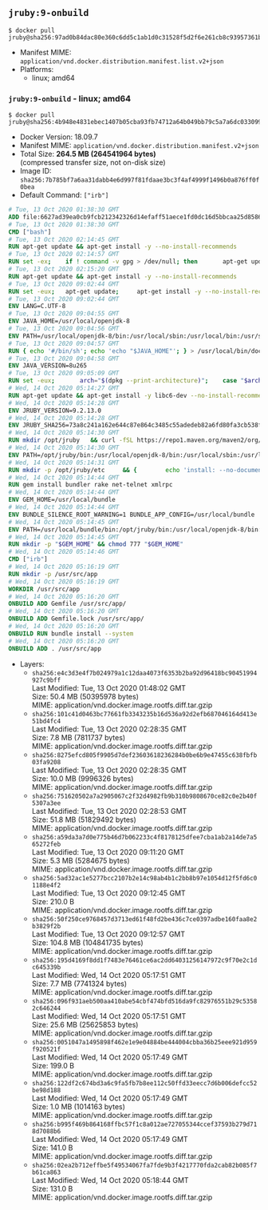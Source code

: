 ## `jruby:9-onbuild`

```console
$ docker pull jruby@sha256:97ad0b84dac80e360c6dd5c1ab1d0c31528f5d2f6e261cb8c93957361bbfced6
```

-	Manifest MIME: `application/vnd.docker.distribution.manifest.list.v2+json`
-	Platforms:
	-	linux; amd64

### `jruby:9-onbuild` - linux; amd64

```console
$ docker pull jruby@sha256:4b948e4831ebec1407b05cba93fb74712a64b049bb79c5a7a6dc033099d98df4
```

-	Docker Version: 18.09.7
-	Manifest MIME: `application/vnd.docker.distribution.manifest.v2+json`
-	Total Size: **264.5 MB (264541964 bytes)**  
	(compressed transfer size, not on-disk size)
-	Image ID: `sha256:7b785bf7a6aa31dabb4e6d997f81fdaae3bc3f4af4999f1496b0a876ff0f0bea`
-	Default Command: `["irb"]`

```dockerfile
# Tue, 13 Oct 2020 01:38:30 GMT
ADD file:6627ad39ea0cb9fcb212342326d14efaff51aece1fd0dc16d5bbcaa25d858622 in / 
# Tue, 13 Oct 2020 01:38:30 GMT
CMD ["bash"]
# Tue, 13 Oct 2020 02:14:45 GMT
RUN apt-get update && apt-get install -y --no-install-recommends 		ca-certificates 		curl 		netbase 		wget 	&& rm -rf /var/lib/apt/lists/*
# Tue, 13 Oct 2020 02:14:57 GMT
RUN set -ex; 	if ! command -v gpg > /dev/null; then 		apt-get update; 		apt-get install -y --no-install-recommends 			gnupg 			dirmngr 		; 		rm -rf /var/lib/apt/lists/*; 	fi
# Tue, 13 Oct 2020 02:15:20 GMT
RUN apt-get update && apt-get install -y --no-install-recommends 		git 		mercurial 		openssh-client 		subversion 				procps 	&& rm -rf /var/lib/apt/lists/*
# Tue, 13 Oct 2020 09:02:44 GMT
RUN set -eux; 	apt-get update; 	apt-get install -y --no-install-recommends 		bzip2 		unzip 		xz-utils 				ca-certificates p11-kit 				fontconfig libfreetype6 	; 	rm -rf /var/lib/apt/lists/*
# Tue, 13 Oct 2020 09:02:44 GMT
ENV LANG=C.UTF-8
# Tue, 13 Oct 2020 09:04:55 GMT
ENV JAVA_HOME=/usr/local/openjdk-8
# Tue, 13 Oct 2020 09:04:56 GMT
ENV PATH=/usr/local/openjdk-8/bin:/usr/local/sbin:/usr/local/bin:/usr/sbin:/usr/bin:/sbin:/bin
# Tue, 13 Oct 2020 09:04:57 GMT
RUN { echo '#/bin/sh'; echo 'echo "$JAVA_HOME"'; } > /usr/local/bin/docker-java-home && chmod +x /usr/local/bin/docker-java-home && [ "$JAVA_HOME" = "$(docker-java-home)" ]
# Tue, 13 Oct 2020 09:04:58 GMT
ENV JAVA_VERSION=8u265
# Tue, 13 Oct 2020 09:05:09 GMT
RUN set -eux; 		arch="$(dpkg --print-architecture)"; 	case "$arch" in 		amd64 | i386:x86-64) downloadUrl=https://github.com/AdoptOpenJDK/openjdk8-upstream-binaries/releases/download/jdk8u265-b01/OpenJDK8U-jdk_x64_linux_8u265b01.tar.gz ;; 		*) echo >&2 "error: unsupported architecture: '$arch'"; exit 1 ;; 	esac; 		wget -O openjdk.tgz.asc "$downloadUrl.sign"; 	wget -O openjdk.tgz "$downloadUrl" --progress=dot:giga; 		export GNUPGHOME="$(mktemp -d)"; 	gpg --batch --keyserver ha.pool.sks-keyservers.net --keyserver-options no-self-sigs-only --recv-keys CA5F11C6CE22644D42C6AC4492EF8D39DC13168F; 	gpg --batch --keyserver ha.pool.sks-keyservers.net --recv-keys EAC843EBD3EFDB98CC772FADA5CD6035332FA671; 	gpg --batch --list-sigs --keyid-format 0xLONG CA5F11C6CE22644D42C6AC4492EF8D39DC13168F 		| tee /dev/stderr 		| grep '0xA5CD6035332FA671' 		| grep 'Andrew Haley'; 	gpg --batch --verify openjdk.tgz.asc openjdk.tgz; 	gpgconf --kill all; 	rm -rf "$GNUPGHOME"; 		mkdir -p "$JAVA_HOME"; 	tar --extract 		--file openjdk.tgz 		--directory "$JAVA_HOME" 		--strip-components 1 		--no-same-owner 	; 	rm openjdk.tgz*; 			{ 		echo '#!/usr/bin/env bash'; 		echo 'set -Eeuo pipefail'; 		echo 'if ! [ -d "$JAVA_HOME" ]; then echo >&2 "error: missing JAVA_HOME environment variable"; exit 1; fi'; 		echo 'cacertsFile=; for f in "$JAVA_HOME/lib/security/cacerts" "$JAVA_HOME/jre/lib/security/cacerts"; do if [ -e "$f" ]; then cacertsFile="$f"; break; fi; done'; 		echo 'if [ -z "$cacertsFile" ] || ! [ -f "$cacertsFile" ]; then echo >&2 "error: failed to find cacerts file in $JAVA_HOME"; exit 1; fi'; 		echo 'trust extract --overwrite --format=java-cacerts --filter=ca-anchors --purpose=server-auth "$cacertsFile"'; 	} > /etc/ca-certificates/update.d/docker-openjdk; 	chmod +x /etc/ca-certificates/update.d/docker-openjdk; 	/etc/ca-certificates/update.d/docker-openjdk; 		find "$JAVA_HOME/lib" -name '*.so' -exec dirname '{}' ';' | sort -u > /etc/ld.so.conf.d/docker-openjdk.conf; 	ldconfig; 		javac -version; 	java -version
# Wed, 14 Oct 2020 05:14:27 GMT
RUN apt-get update && apt-get install -y libc6-dev --no-install-recommends && rm -rf /var/lib/apt/lists/*
# Wed, 14 Oct 2020 05:14:28 GMT
ENV JRUBY_VERSION=9.2.13.0
# Wed, 14 Oct 2020 05:14:28 GMT
ENV JRUBY_SHA256=73a8c241a162e644c87e864c3485c55adedeb82a6fd80fa3cb538fdacda7af58
# Wed, 14 Oct 2020 05:14:30 GMT
RUN mkdir /opt/jruby   && curl -fSL https://repo1.maven.org/maven2/org/jruby/jruby-dist/${JRUBY_VERSION}/jruby-dist-${JRUBY_VERSION}-bin.tar.gz -o /tmp/jruby.tar.gz   && echo "$JRUBY_SHA256 /tmp/jruby.tar.gz" | sha256sum -c -   && tar -zx --strip-components=1 -f /tmp/jruby.tar.gz -C /opt/jruby   && rm /tmp/jruby.tar.gz   && update-alternatives --install /usr/local/bin/ruby ruby /opt/jruby/bin/jruby 1
# Wed, 14 Oct 2020 05:14:30 GMT
ENV PATH=/opt/jruby/bin:/usr/local/openjdk-8/bin:/usr/local/sbin:/usr/local/bin:/usr/sbin:/usr/bin:/sbin:/bin
# Wed, 14 Oct 2020 05:14:31 GMT
RUN mkdir -p /opt/jruby/etc 	&& { 		echo 'install: --no-document'; 		echo 'update: --no-document'; 	} >> /opt/jruby/etc/gemrc
# Wed, 14 Oct 2020 05:14:44 GMT
RUN gem install bundler rake net-telnet xmlrpc
# Wed, 14 Oct 2020 05:14:44 GMT
ENV GEM_HOME=/usr/local/bundle
# Wed, 14 Oct 2020 05:14:44 GMT
ENV BUNDLE_SILENCE_ROOT_WARNING=1 BUNDLE_APP_CONFIG=/usr/local/bundle
# Wed, 14 Oct 2020 05:14:45 GMT
ENV PATH=/usr/local/bundle/bin:/opt/jruby/bin:/usr/local/openjdk-8/bin:/usr/local/sbin:/usr/local/bin:/usr/sbin:/usr/bin:/sbin:/bin
# Wed, 14 Oct 2020 05:14:45 GMT
RUN mkdir -p "$GEM_HOME" && chmod 777 "$GEM_HOME"
# Wed, 14 Oct 2020 05:14:46 GMT
CMD ["irb"]
# Wed, 14 Oct 2020 05:16:19 GMT
RUN mkdir -p /usr/src/app
# Wed, 14 Oct 2020 05:16:19 GMT
WORKDIR /usr/src/app
# Wed, 14 Oct 2020 05:16:20 GMT
ONBUILD ADD Gemfile /usr/src/app/
# Wed, 14 Oct 2020 05:16:20 GMT
ONBUILD ADD Gemfile.lock /usr/src/app/
# Wed, 14 Oct 2020 05:16:20 GMT
ONBUILD RUN bundle install --system
# Wed, 14 Oct 2020 05:16:20 GMT
ONBUILD ADD . /usr/src/app
```

-	Layers:
	-	`sha256:e4c3d3e4f7b024979a1c12daa4073f6353b2ba92d96418bc90451994927c9bff`  
		Last Modified: Tue, 13 Oct 2020 01:48:02 GMT  
		Size: 50.4 MB (50395978 bytes)  
		MIME: application/vnd.docker.image.rootfs.diff.tar.gzip
	-	`sha256:101c41d0463bc77661fb3343235b16d536a92d2efb687046164d413e51bd4fc4`  
		Last Modified: Tue, 13 Oct 2020 02:28:35 GMT  
		Size: 7.8 MB (7811737 bytes)  
		MIME: application/vnd.docker.image.rootfs.diff.tar.gzip
	-	`sha256:8275efcd805f9905d7def23603618236284b0be6b9e47455c638fbfb03fa9208`  
		Last Modified: Tue, 13 Oct 2020 02:28:35 GMT  
		Size: 10.0 MB (9996326 bytes)  
		MIME: application/vnd.docker.image.rootfs.diff.tar.gzip
	-	`sha256:751620502a7a2905067c2f32d4982fb9b310b9808670ce82c0e2b40f5307a3ee`  
		Last Modified: Tue, 13 Oct 2020 02:28:53 GMT  
		Size: 51.8 MB (51829492 bytes)  
		MIME: application/vnd.docker.image.rootfs.diff.tar.gzip
	-	`sha256:a59da3a7d0e775b46d7b062233c4f8178125dfee7cba1ab2a14de7a565272feb`  
		Last Modified: Tue, 13 Oct 2020 09:11:20 GMT  
		Size: 5.3 MB (5284675 bytes)  
		MIME: application/vnd.docker.image.rootfs.diff.tar.gzip
	-	`sha256:5ad32ac1e5277bcc2107b2e14c98ab4b1c2bb8b97e1054d12f5fd6c01188e4f2`  
		Last Modified: Tue, 13 Oct 2020 09:12:45 GMT  
		Size: 210.0 B  
		MIME: application/vnd.docker.image.rootfs.diff.tar.gzip
	-	`sha256:50f250ce9768457d3713ed61f48fd2be436c7ce0397adbe160faa8e2b3829f2b`  
		Last Modified: Tue, 13 Oct 2020 09:12:57 GMT  
		Size: 104.8 MB (104841735 bytes)  
		MIME: application/vnd.docker.image.rootfs.diff.tar.gzip
	-	`sha256:195d4169f8dd1f7483e76461ce6ac2dd64031256147972c9f70e2c1dc645339b`  
		Last Modified: Wed, 14 Oct 2020 05:17:51 GMT  
		Size: 7.7 MB (7741324 bytes)  
		MIME: application/vnd.docker.image.rootfs.diff.tar.gzip
	-	`sha256:096f931aeb500aa410abe54cbf474bfd516da9fc82976551b29c53582c646244`  
		Last Modified: Wed, 14 Oct 2020 05:17:51 GMT  
		Size: 25.6 MB (25625853 bytes)  
		MIME: application/vnd.docker.image.rootfs.diff.tar.gzip
	-	`sha256:0051047a1495898f462e1e9e04884be444004cbba36b25eee921d959f920521f`  
		Last Modified: Wed, 14 Oct 2020 05:17:49 GMT  
		Size: 199.0 B  
		MIME: application/vnd.docker.image.rootfs.diff.tar.gzip
	-	`sha256:122df2c674bd3a6c9fa5fb7b8ee112c50ffd33eecc7d6b006defcc52be98d188`  
		Last Modified: Wed, 14 Oct 2020 05:17:49 GMT  
		Size: 1.0 MB (1014163 bytes)  
		MIME: application/vnd.docker.image.rootfs.diff.tar.gzip
	-	`sha256:b995f469b864168ffbc57f1c8a012ae727055344ccef37593b279d718d7088b6`  
		Last Modified: Wed, 14 Oct 2020 05:17:49 GMT  
		Size: 141.0 B  
		MIME: application/vnd.docker.image.rootfs.diff.tar.gzip
	-	`sha256:02ea2b712effbe5f49534067fa7fde9b3f4217770fda2cab82b085f7b61ca863`  
		Last Modified: Wed, 14 Oct 2020 05:18:44 GMT  
		Size: 131.0 B  
		MIME: application/vnd.docker.image.rootfs.diff.tar.gzip
